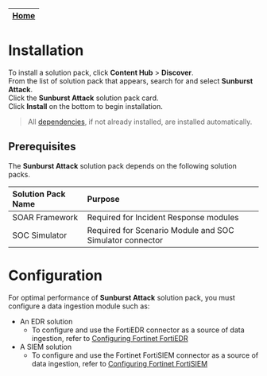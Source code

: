 | [Home](https://github.com/fortinet-fortisoar/solution-pack-sunburst-attack/blob/develop/README.md) |
|--------------------------------------------|

# Installation

To install a solution pack, click **Content Hub** > **Discover**.   
From the list of solution pack that appears, search for and select **Sunburst Attack**.    
Click the **Sunburst Attack** solution pack card.   
Click **Install** on the bottom to begin installation.

> All [dependencies](#prerequisites), if not already installed, are installed automatically.

## Prerequisites

The **Sunburst Attack** solution pack depends on the following solution packs.

| **Solution Pack Name** | **Purpose**   |
| :--------------------- | :--------------------------------------- |
| SOAR Framework | Required for Incident Response modules   |
| SOC Simulator  | Required for Scenario Module and SOC Simulator connector |

# Configuration

For optimal performance of **Sunburst Attack** solution pack, you must configure a data ingestion module such as:

* An EDR solution
    * To configure and use the FortiEDR connector as a source of data ingestion, refer to [Configuring Fortinet FortiEDR](https://docs.fortinet.com/document/fortisoar/1.3.0/fortinet-fortiedr/161/fortinet-fortiedr-v1-3-0)
* A SIEM solution
    * To configure and use the Fortinet FortiSIEM connector as a source of data ingestion, refer to [Configuring Fortinet FortiSIEM](https://docs.fortinet.com/document/fortisoar/4.3.2/fortinet-fortisiem/278/fortinet-fortisiem-v4-3-2)